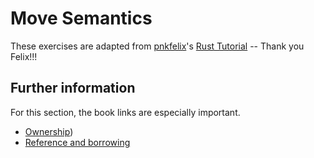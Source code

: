 # Move Semantics

These exercises are adapted from [pnkfelix](https://github.com/pnkfelix)'s [Rust Tutorial](https://pnkfelix.github.io/rust-examples-icfp2014/) -- Thank you Felix!!!

## Further information

For this section, the book links are especially important.

- [Ownership](https://pnkfelix.github.io/rust-examples-icfp2014/))
- [Reference and borrowing](https://doc.rust-lang.org/book/ch04-02-references-and-borrowing.html)

